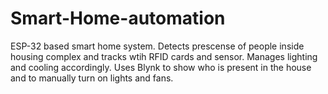 # Smart-Home-automation
ESP-32 based smart home system. 
Detects prescense of people inside housing complex and tracks wtih RFID cards and sensor. Manages lighting and cooling accordingly.
Uses Blynk to show who is present in the house and to manually turn on lights and fans.

